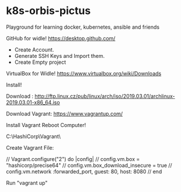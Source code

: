 # k8s-orbis-pictus
Playground for learning docker, kubernetes, ansible and friends

GitHub for widle!
https://desktop.github.com/

- Create Account.
- Generate SSH Keys and Import them.
- Create Empty project

VirtualBox for Widle!
https://www.virtualbox.org/wiki/Downloads

Install! 

Download : 
http://ftp.linux.cz/pub/linux/arch/iso/2019.03.01/archlinux-2019.03.01-x86_64.iso

Download Vagrant:
https://www.vagrantup.com/

Install Vagrant
Reboot Computer!


C:\HashiCorp\Vagrant\

Create Vagrant File:

// Vagrant.configure("2") do |config|
//   config.vm.box = "hashicorp/precise64"
//   config.vm.box_download_insecure = true
//   config.vm.network :forwarded_port, guest: 80, host: 8080
// end

Run "vagrant up"
